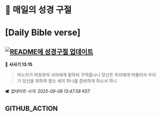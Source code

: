 # 🙏 매일의 성경 구절
# [Daily Bible verse]
## [![README에 성경구절 업데이트](https://github.com/DONGSUKA/first_test/actions/workflows/update-readme-bible.yml/badge.svg)](https://github.com/DONGSUKA/first_test/actions/workflows/update-readme-bible.yml)
<!-- START_BIBLE_VERSE -->
📖 **사사기 13:15**
> 마노아가 여호와의 사자에게 말하되 구하옵나니 당신은 우리에게 머물러서 우리가 당신을 위하여 염소 새끼 하나를 준비하게 하소서 하니

🕊️ _업데이트 시각: 2025-09-08 13:47:58 KST_
  <!-- END_BIBLE_VERSE -->
## GITHUB_ACTION
